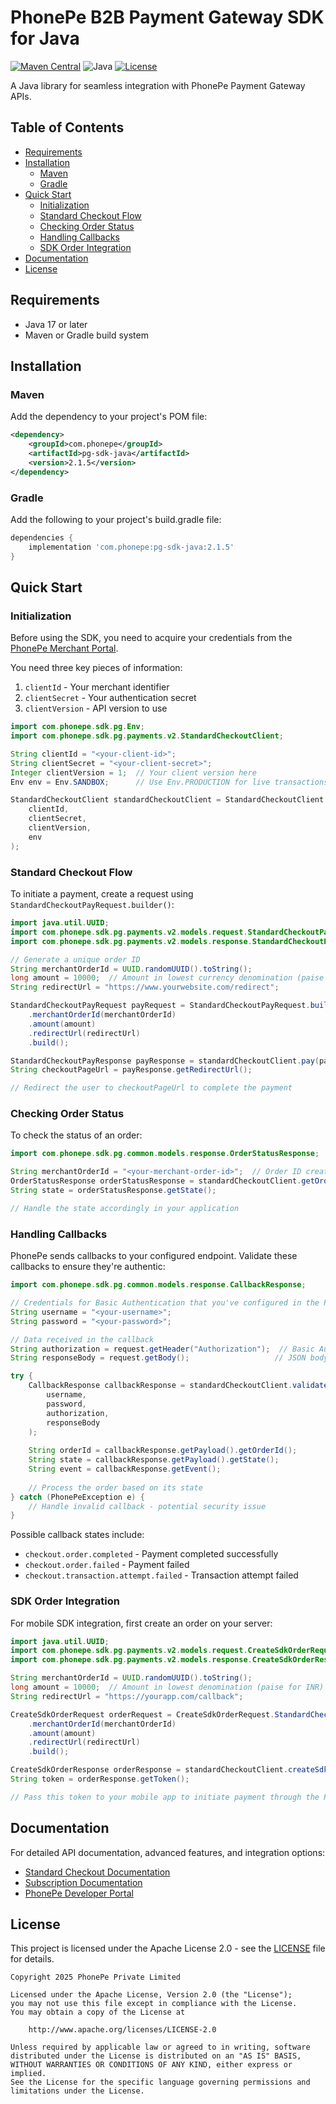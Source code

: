 # PhonePe B2B Payment Gateway SDK for Java

[![Maven Central](https://img.shields.io/badge/Maven%20Central-v2.1.5-blue)](https://maven-badges.herokuapp.com/maven-central/com.phonepe/pg-sdk-java)
![Java](https://img.shields.io/badge/Java-17%2B-orange)
[![License](https://img.shields.io/badge/License-Apache%202.0-green.svg)](LICENSE)

A Java library for seamless integration with PhonePe Payment Gateway APIs.

## Table of Contents
- [Requirements](#requirements)
- [Installation](#installation)
  - [Maven](#maven)
  - [Gradle](#gradle)
- [Quick Start](#quick-start)
  - [Initialization](#initialization)
  - [Standard Checkout Flow](#standard-checkout-flow)
  - [Checking Order Status](#checking-order-status)
  - [Handling Callbacks](#handling-callbacks)
  - [SDK Order Integration](#sdk-order-integration)
- [Documentation](#documentation)
- [License](#license)

## Requirements

- Java 17 or later
- Maven or Gradle build system

## Installation

### Maven

Add the dependency to your project's POM file:

```xml
<dependency>
    <groupId>com.phonepe</groupId>
    <artifactId>pg-sdk-java</artifactId>
    <version>2.1.5</version>
</dependency>
```

### Gradle

Add the following to your project's build.gradle file:

```gradle
dependencies {
    implementation 'com.phonepe:pg-sdk-java:2.1.5'
}
```

## Quick Start

### Initialization

Before using the SDK, you need to acquire your credentials from the [PhonePe Merchant Portal](https://developer.phonepe.com/v1/docs/merchant-onboarding).

You need three key pieces of information:
1. `clientId` - Your merchant identifier
2. `clientSecret` - Your authentication secret
3. `clientVersion` - API version to use

```java
import com.phonepe.sdk.pg.Env;
import com.phonepe.sdk.pg.payments.v2.StandardCheckoutClient;

String clientId = "<your-client-id>";
String clientSecret = "<your-client-secret>";
Integer clientVersion = 1;  // Your client version here
Env env = Env.SANDBOX;      // Use Env.PRODUCTION for live transactions

StandardCheckoutClient standardCheckoutClient = StandardCheckoutClient.getInstance(
    clientId, 
    clientSecret,
    clientVersion, 
    env
);
```

### Standard Checkout Flow

To initiate a payment, create a request using `StandardCheckoutPayRequest.builder()`:

```java
import java.util.UUID;
import com.phonepe.sdk.pg.payments.v2.models.request.StandardCheckoutPayRequest;
import com.phonepe.sdk.pg.payments.v2.models.response.StandardCheckoutPayResponse;

// Generate a unique order ID
String merchantOrderId = UUID.randomUUID().toString();
long amount = 10000;  // Amount in lowest currency denomination (paise for INR)
String redirectUrl = "https://www.yourwebsite.com/redirect";

StandardCheckoutPayRequest payRequest = StandardCheckoutPayRequest.builder()
    .merchantOrderId(merchantOrderId)
    .amount(amount)
    .redirectUrl(redirectUrl)
    .build();

StandardCheckoutPayResponse payResponse = standardCheckoutClient.pay(payRequest);
String checkoutPageUrl = payResponse.getRedirectUrl();

// Redirect the user to checkoutPageUrl to complete the payment
```

### Checking Order Status

To check the status of an order:

```java
import com.phonepe.sdk.pg.common.models.response.OrderStatusResponse;

String merchantOrderId = "<your-merchant-order-id>";  // Order ID created during payment initialization
OrderStatusResponse orderStatusResponse = standardCheckoutClient.getOrderStatus(merchantOrderId);
String state = orderStatusResponse.getState();

// Handle the state accordingly in your application
```

### Handling Callbacks

PhonePe sends callbacks to your configured endpoint. Validate these callbacks to ensure they're authentic:

```java
import com.phonepe.sdk.pg.common.models.response.CallbackResponse;

// Credentials for Basic Authentication that you've configured in the PhonePe dashboard
String username = "<your-username>";
String password = "<your-password>";

// Data received in the callback
String authorization = request.getHeader("Authorization");  // Basic Authentication header
String responseBody = request.getBody();                   // JSON body as string

try {
    CallbackResponse callbackResponse = standardCheckoutClient.validateCallback(
        username, 
        password, 
        authorization,
        responseBody
    );
    
    String orderId = callbackResponse.getPayload().getOrderId();
    String state = callbackResponse.getPayload().getState();
    String event = callbackResponse.getEvent();
    
    // Process the order based on its state
} catch (PhonePeException e) {
    // Handle invalid callback - potential security issue
}
```

Possible callback states include:
- `checkout.order.completed` - Payment completed successfully
- `checkout.order.failed` - Payment failed
- `checkout.transaction.attempt.failed` - Transaction attempt failed

### SDK Order Integration

For mobile SDK integration, first create an order on your server:

```java
import java.util.UUID;
import com.phonepe.sdk.pg.payments.v2.models.request.CreateSdkOrderRequest;
import com.phonepe.sdk.pg.payments.v2.models.response.CreateSdkOrderResponse;

String merchantOrderId = UUID.randomUUID().toString();
long amount = 10000;  // Amount in lowest denomination (paise for INR)
String redirectUrl = "https://yourapp.com/callback";

CreateSdkOrderRequest orderRequest = CreateSdkOrderRequest.StandardCheckoutBuilder()
    .merchantOrderId(merchantOrderId)
    .amount(amount)
    .redirectUrl(redirectUrl)
    .build();

CreateSdkOrderResponse orderResponse = standardCheckoutClient.createSdkOrder(orderRequest);
String token = orderResponse.getToken();

// Pass this token to your mobile app to initiate payment through the PhonePe SDK
```

## Documentation

For detailed API documentation, advanced features, and integration options:

- [Standard Checkout Documentation](https://developer.phonepe.com/v1/reference/java-sdk-standard-checkout)
- [Subscription Documentation](https://developer.phonepe.com/v1/reference/java-sdk-introduction-autopay)
- [PhonePe Developer Portal](https://developer.phonepe.com/)

## License

This project is licensed under the Apache License 2.0 - see the [LICENSE](LICENSE) file for details.

```
Copyright 2025 PhonePe Private Limited

Licensed under the Apache License, Version 2.0 (the "License");
you may not use this file except in compliance with the License.
You may obtain a copy of the License at

    http://www.apache.org/licenses/LICENSE-2.0

Unless required by applicable law or agreed to in writing, software
distributed under the License is distributed on an "AS IS" BASIS,
WITHOUT WARRANTIES OR CONDITIONS OF ANY KIND, either express or implied.
See the License for the specific language governing permissions and
limitations under the License.
```